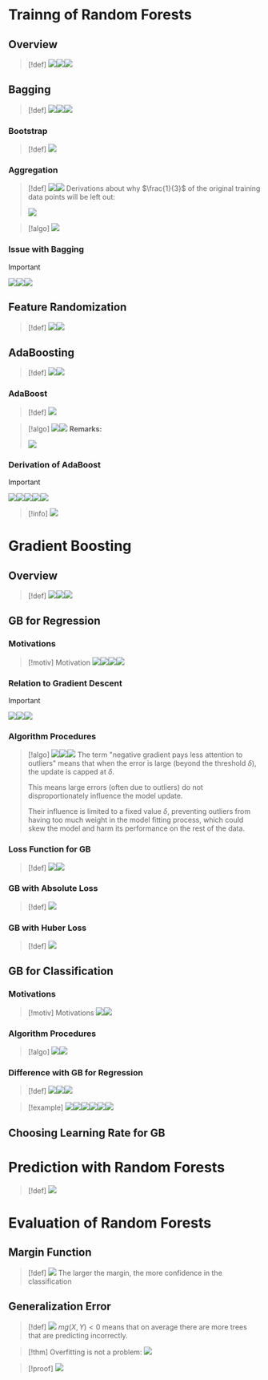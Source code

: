 # Trainng of Random Forests
## Overview
> [!def]
> ![](4_Random_Forest.assets/image-20240219141340073.png)![](4_Random_Forest.assets/image-20240219141344984.png)![](4_Random_Forest.assets/image-20240219141803226.png)




## Bagging
> [!def]
> ![](4_Random_Forest.assets/image-20240219153655056.png)![](4_Random_Forest.assets/image-20240219153706629.png)![](4_Random_Forest.assets/image-20240219155111636.png)




### Bootstrap
> [!def]
> ![](4_Random_Forest.assets/image-20240219154010882.png)


### Aggregation
> [!def]
> ![](4_Random_Forest.assets/image-20240219154203359.png)![](4_Random_Forest.assets/image-20240219154208518.png)
> Derivations about why $\frac{1}{3}$ of the original training data points will be left out:
> 
> ![](4_Random_Forest.assets/image-20240219160430165.png)

> [!algo]
> ![](4_Random_Forest.assets/image-20240219153749042.png)


### Issue with Bagging
> [!important]
> ![](4_Random_Forest.assets/image-20240219155140929.png)![](4_Random_Forest.assets/image-20240219155158939.png)![](4_Random_Forest.assets/image-20240219155206992.png)


## Feature Randomization
> [!def]
> ![](4_Random_Forest.assets/image-20240219155229536.png)![](4_Random_Forest.assets/image-20240219155321386.png)






## AdaBoosting
> [!def]
> ![](4_Random_Forest.assets/image-20240219154440905.png)![](4_Random_Forest.assets/image-20240219155337745.png)





### AdaBoost
> [!def]
> ![](4_Random_Forest.assets/image-20240219141905299.png)

> [!algo]
> ![](4_Random_Forest.assets/image-20240219141936207.png)![](4_Random_Forest.assets/image-20240219141940941.png)
> **Remarks:**
> 
> ![](4_Random_Forest.assets/image-20240219143931915.png)


### Derivation of AdaBoost
> [!important]
> ![](4_Random_Forest.assets/image-20240219144710419.png)![](4_Random_Forest.assets/image-20240219145229169.png)![](4_Random_Forest.assets/image-20240219145258502.png)![](4_Random_Forest.assets/image-20240219145309439.png)![](4_Random_Forest.assets/image-20240219145319380.png)

> [!info]
> ![](4_Random_Forest.assets/image-20240219145351891.png)




# Gradient Boosting
## Overview
> [!def]
> ![](4_Random_Forest.assets/image-20240219151116684.png)![](4_Random_Forest.assets/image-20240219151133240.png)![](4_Random_Forest.assets/image-20240219161111072.png)



## GB for Regression
### Motivations
> [!motiv] Motivation
> ![](4_Random_Forest.assets/image-20240219161303815.png)![](4_Random_Forest.assets/image-20240219161311519.png)![](4_Random_Forest.assets/image-20240219161337728.png)![](4_Random_Forest.assets/image-20240219161449822.png)


### Relation to Gradient Descent
> [!important]
> ![](4_Random_Forest.assets/image-20240219161608304.png)![](4_Random_Forest.assets/image-20240219161624773.png)![](4_Random_Forest.assets/image-20240219161642220.png)






### Algorithm Procedures
> [!algo]
> ![](4_Random_Forest.assets/image-20240219161759859.png)![](4_Random_Forest.assets/image-20240219163101267.png)![](4_Random_Forest.assets/image-20240219163106052.png)
> The term "negative gradient pays less attention to outliers" means that when the error is large (beyond the threshold $\delta$), the update is capped at $\delta$. 
> 
> This means large errors (often due to outliers) do not disproportionately influence the model update. 
> 
> Their influence is limited to a fixed value $\delta$, preventing outliers from having too much weight in the model fitting process, which could skew the model and harm its performance on the rest of the data.




### Loss Function for GB
> [!def]
> ![](4_Random_Forest.assets/image-20240219162549455.png)![](4_Random_Forest.assets/image-20240219162611247.png)


### GB with Absolute Loss
> [!def]
> ![](4_Random_Forest.assets/image-20240219162706666.png)



### GB with Huber Loss
> [!def]
> ![](4_Random_Forest.assets/image-20240219162715785.png)


## GB for Classification
### Motivations
> [!motiv] Motivations
> ![](4_Random_Forest.assets/image-20240219163640561.png)![](4_Random_Forest.assets/image-20240219163715651.png)


### Algorithm Procedures
> [!algo]
> ![](4_Random_Forest.assets/image-20240219164306224.png)![](4_Random_Forest.assets/image-20240219164324251.png)



### Difference with GB for Regression
> [!def]
> ![](4_Random_Forest.assets/image-20240219164345945.png)![](4_Random_Forest.assets/image-20240219164352435.png)![](4_Random_Forest.assets/image-20240219164424090.png)

> [!example] 
> ![](4_Random_Forest.assets/image-20240219164610292.png)![](4_Random_Forest.assets/image-20240219164817926.png)![](4_Random_Forest.assets/image-20240219164824158.png)![](4_Random_Forest.assets/image-20240219164842492.png)![](4_Random_Forest.assets/image-20240219164849214.png)![](4_Random_Forest.assets/image-20240219164856048.png)


## Choosing Learning Rate for GB





# Prediction with Random Forests
> [!def]
> ![](4_Random_Forest.assets/image-20240219144200311.png)




# Evaluation of Random Forests
## Margin Function
> [!def]
> ![](4_Random_Forest.assets/image-20240219114632196.png)
> The larger the margin, the more confidence in the classification
> 
> 


 
## Generalization Error
> [!def]
> ![](4_Random_Forest.assets/image-20240219114800253.png)
> $mg(X,Y)<0$ means that on average there are more trees that are predicting incorrectly.

> [!thm]
> Overfitting is not a problem:
> ![](4_Random_Forest.assets/image-20240219114751693.png)

> [!proof]
> ![](4_Random_Forest.assets/image-20240220174243947.png)






